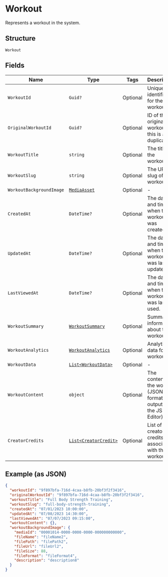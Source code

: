 
# Workout

Represents a workout in the system.

## Structure

`Workout`

## Fields

| Name | Type | Tags | Description |
|  --- | --- | --- | --- |
| `WorkoutId` | `Guid?` | Optional | Unique identifier for the workout. |
| `OriginalWorkoutId` | `Guid?` | Optional | ID of the original workout if this is a duplicate. |
| `WorkoutTitle` | `string` | Optional | The title of the workout. |
| `WorkoutSlug` | `string` | Optional | The URL slug of the workout. |
| `WorkoutBackgroundImage` | [`MediaAsset`](../../doc/models/media-asset.md) | Optional | - |
| `CreatedAt` | `DateTime?` | Optional | The date and time when the workout was created. |
| `UpdatedAt` | `DateTime?` | Optional | The date and time when the workout was last updated. |
| `LastViewedAt` | `DateTime?` | Optional | The date and time when the workout was last used. |
| `WorkoutSummary` | [`WorkoutSummary`](../../doc/models/workout-summary.md) | Optional | Summary information about the workout. |
| `WorkoutAnalytics` | [`WorkoutAnalytics`](../../doc/models/workout-analytics.md) | Optional | Analytics data for the workout. |
| `WorkoutData` | [`List<WorkoutData>`](../../doc/models/workout-data.md) | Optional | - |
| `WorkoutContent` | `object` | Optional | The content of the workout (JSON formatted output from the JS Editor) |
| `CreatorCredits` | [`List<CreatorCredit>`](../../doc/models/creator-credit.md) | Optional | List of creator credits associated with this workout. |

## Example (as JSON)

```json
{
  "workoutId": "9f897bfa-716d-4caa-b8fb-20bf3f2f3416",
  "originalWorkoutId": "9f897bfa-716d-4caa-b8fb-20bf3f2f3416",
  "workoutTitle": "Full Body Strength Training",
  "workoutSlug": "full-body-strength-training",
  "createdAt": "07/01/2023 10:00:00",
  "updatedAt": "07/08/2023 14:30:00",
  "lastViewedAt": "07/07/2023 09:15:00",
  "workoutContent": {},
  "workoutBackgroundImage": {
    "mediaId": "00001014-0000-0000-0000-000000000000",
    "fileName": "fileName2",
    "filePath": "filePath2",
    "fileUrl": "fileUrl2",
    "fileSize": 88,
    "fileFormat": "fileFormat4",
    "description": "description8"
  }
}
```

